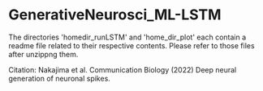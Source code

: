 # GenerativeNeurosci_ML-LSTM

The directories 'homedir_runLSTM' and 'home_dir_plot' each contain a readme file related to their respective contents. 
Please refer to those files after unzippng them.

Citation: Nakajima et al. Communication Biology (2022) Deep neural generation of neuronal spikes.
